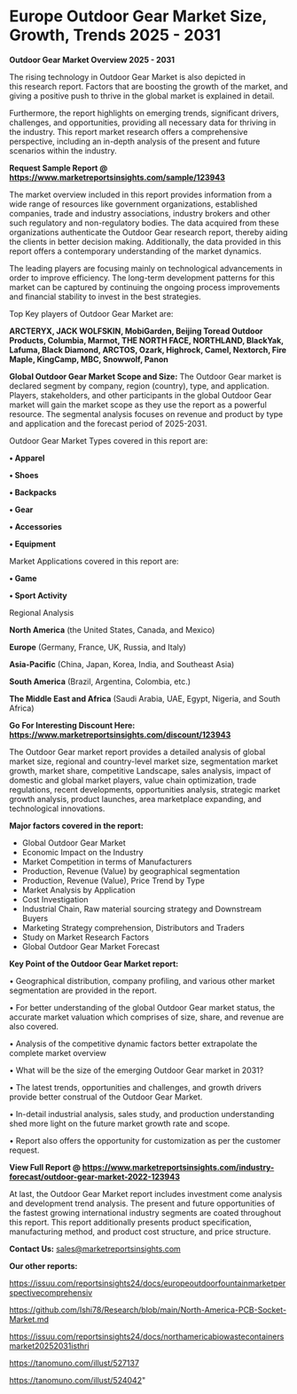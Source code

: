 # Europe Outdoor Gear Market Size, Growth, Trends 2025 - 2031

<Strong> Outdoor Gear Market Overview 2025 - 2031</strong>

The rising technology in Outdoor Gear Market is also depicted in this research report. Factors that are boosting the growth of the market, and giving a positive push to thrive in the global market is explained in detail.

Furthermore, the report highlights on emerging trends, significant drivers, challenges, and opportunities, providing all necessary data for thriving in the industry. This report market research offers a comprehensive perspective, including an in-depth analysis of the present and future scenarios within the industry.

<strong>Request Sample Report @ <a href=https://www.marketreportsinsights.com/sample/123943>https://www.marketreportsinsights.com/sample/123943</a></strong>

The market overview included in this report provides information from a wide range of resources like government organizations, established companies, trade and industry associations, industry brokers and other such regulatory and non-regulatory bodies. The data acquired from these organizations authenticate the Outdoor Gear research report, thereby aiding the clients in better decision making. Additionally, the data provided in this report offers a contemporary understanding of the market dynamics.

The leading players are focusing mainly on technological advancements in order to improve efficiency. The long-term development patterns for this market can be captured by continuing the ongoing process improvements and financial stability to invest in the best strategies.

Top Key players of Outdoor Gear Market are:

<strong>ARCTERYX, JACK WOLFSKIN, MobiGarden, Beijing Toread Outdoor Products, Columbia, Marmot, THE NORTH FACE, NORTHLAND, BlackYak, Lafuma, Black Diamond, ARCTOS, Ozark, Highrock, Camel, Nextorch, Fire Maple, KingCamp, MBC, Snowwolf, Panon</strong>

<strong><b>Global Outdoor Gear Market Scope and Size:</b></strong>
The Outdoor Gear market is declared segment by company, region (country), type, and application. Players, stakeholders, and other participants in the global Outdoor Gear market will gain the market scope as they use the report as a powerful resource. The segmental analysis focuses on revenue and product by type and application and the forecast period of 2025-2031.

Outdoor Gear Market Types covered in this report are:

<strong>• Apparel

• Shoes

• Backpacks

• Gear

• Accessories

• Equipment</strong>

Market Applications covered in this report are:

<strong>• Game

• Sport Activity</strong> 

Regional Analysis

<strong>North America</strong> (the United States, Canada, and Mexico)

<strong>Europe</strong> (Germany, France, UK, Russia, and Italy)

<strong>Asia-Pacific</strong> (China, Japan, Korea, India, and Southeast Asia)

<strong>South America</strong> (Brazil, Argentina, Colombia, etc.)

<strong>The Middle East and Africa</strong> (Saudi Arabia, UAE, Egypt, Nigeria, and South Africa)

<strong>Go For Interesting Discount Here: <a href=https://www.marketreportsinsights.com/discount/123943>https://www.marketreportsinsights.com/discount/123943</a></strong>

The Outdoor Gear market report provides a detailed analysis of global market size, regional and country-level market size, segmentation market growth, market share, competitive Landscape, sales analysis, impact of domestic and global market players, value chain optimization, trade regulations, recent developments, opportunities analysis, strategic market growth analysis, product launches, area marketplace expanding, and technological innovations.

<strong><b>Major factors covered in the report:</b></strong>
<ul>
  <li>Global Outdoor Gear Market </li>
  <li>Economic Impact on the Industry</li>
  <li>Market Competition in terms of Manufacturers</li>
  <li>Production, Revenue (Value) by geographical segmentation</li>
  <li>Production, Revenue (Value), Price Trend by Type</li>
  <li>Market Analysis by Application</li>
  <li>Cost Investigation</li>
  <li>Industrial Chain, Raw material sourcing strategy and Downstream Buyers</li>
  <li>Marketing Strategy comprehension, Distributors and Traders</li>
  <li>Study on Market Research Factors</li>
  <li>Global Outdoor Gear Market Forecast</li>
</ul>

<strong><b>Key Point of the Outdoor Gear Market report:</b></strong>

• Geographical distribution, company profiling, and various other market segmentation are provided in the report.

• For better understanding of the global Outdoor Gear market status, the accurate market valuation which comprises of size, share, and revenue are also covered.

• Analysis of the competitive dynamic factors better extrapolate the complete market overview

• What will be the size of the emerging Outdoor Gear market in 2031?

• The latest trends, opportunities and challenges, and growth drivers provide better construal of the Outdoor Gear Market.

• In-detail industrial analysis, sales study, and production understanding shed more light on the future market growth rate and scope.

• Report also offers the opportunity for customization as per the customer request.

<strong><b>View Full Report @ <a href=https://www.marketreportsinsights.com/industry-forecast/outdoor-gear-market-2022-123943>https://www.marketreportsinsights.com/industry-forecast/outdoor-gear-market-2022-123943</a></b></strong>


At last, the Outdoor Gear Market report includes investment come analysis and development trend analysis. The present and future opportunities of the fastest growing international industry segments are coated throughout this report. This report additionally presents product specification, manufacturing method, and product cost structure, and price structure.

<strong>Contact Us:</strong>
sales@marketreportsinsights.com

<strong>Our other reports:</strong>

<a href=https://issuu.com/reportsinsights24/docs/europeoutdoorfountainmarketperspectivecomprehensiv>https://issuu.com/reportsinsights24/docs/europeoutdoorfountainmarketperspectivecomprehensiv</a>

<a href=https://github.com/Ishi78/Research/blob/main/North-America-PCB-Socket-Market.md>https://github.com/Ishi78/Research/blob/main/North-America-PCB-Socket-Market.md</a>

<a href=https://issuu.com/reportsinsights24/docs/northamericabiowastecontainersmarket20252031isthri>https://issuu.com/reportsinsights24/docs/northamericabiowastecontainersmarket20252031isthri</a>

<a href=https://tanomuno.com/illust/527137>https://tanomuno.com/illust/527137</a>

<a href=https://tanomuno.com/illust/524042>https://tanomuno.com/illust/524042</a>"
